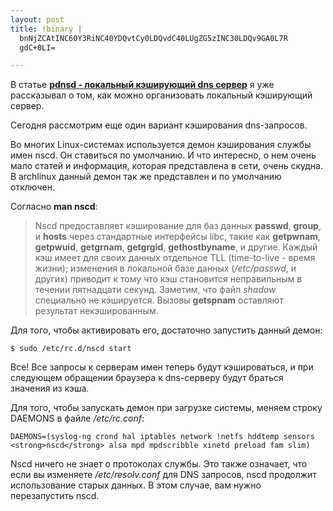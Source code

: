 ```yaml
--- 
layout: post
title: !binary |
  bnNjZCAtINC60Y3RiNC40YDQvtCy0LDQvdC40LUgZG5zINC30LDQv9GA0L7R
  gdC+0LI=

---
```

В статье <strong><a href="/2009/03/17/pdnsd-lokalnyj-keshiruyushhij-dns-server/">pdnsd - локальный кэширующий dns сервер</a></strong> я уже рассказывал о том, как можно организовать локальный кэширующий сервер.

Сегодня рассмотрим еще один вариант кэширования dns-запросов.

Во многих Linux-системах используется демон кэширования службы имен nscd. Он ставиться по умолчанию. И что интересно, о нем очень мало статей и информация, которая представлена в сети, очень скудна. В archlinux данный демон так же представлен и по умолчанию отключен.

Согласно <strong>man nscd</strong>:
<blockquote>Nscd предоставляет кэширование для баз данных <strong>passwd</strong>,  <strong>group</strong>,  и <strong>hosts</strong> через стандартные интерфейсы libc, такие как <strong>getpwnam</strong>,  <strong>getpwuid</strong>,  <strong>getgrnam</strong>,  <strong>getgrgid</strong>,  <strong>gethostbyname</strong>,  и другие. Каждый кэш имеет для своих данных отдельное TLL (time-to-live - время жизни); изменения в локальной базе данных (<em>/etc/passwd</em>,  и других) приводит к тому что кэш становится неправильным в течении пятнадцати секунд. Заметим, что файл <em>shadow</em> специально не кэшируется. Вызовы <strong>getspnam</strong> оставляют результат некэшированным.</blockquote>

Для того, чтобы активировать его, достаточно запустить данный демон:

    $ sudo /etc/rc.d/nscd start

Все! Все запросы к серверам имен теперь будут кэшироваться, и при следующем обращении браузера к dns-серверу будут браться значения из кэша.

Для того, чтобы запускать демон при загрузке системы, меняем строку DAEMONS в файле <em>/etc/rc.conf</em>:

    DAEMONS=(syslog-ng crond hal iptables network !netfs hddtemp sensors <strong>nscd</strong> alsa mpd mpdscribble xinetd preload fam slim)

Nscd ничего не знает о протоколах службы. Это также означает, что если вы изменяете <em>/etc/resolv.conf</em> для DNS запросов, nscd продолжит использование старых данных. В этом случае, вам нужно перезапустить nscd.

